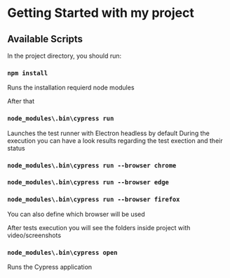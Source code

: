 # Getting Started with my project


## Available Scripts

In the project directory, you should run:

### `npm install`
Runs the installation requierd node modules

After that 

### `node_modules\.bin\cypress run`

Launches the test runner with Electron headless by default
During the execution you can have a look results regarding the test exection and their status

### `node_modules\.bin\cypress run --browser chrome`
### `node_modules\.bin\cypress run --browser edge`
### `node_modules\.bin\cypress run --browser firefox`

You can also define which browser will be used

After tests execution you will see the folders inside project with video/screenshots

### `node_modules\.bin\cypress open`

Runs the Cypress application